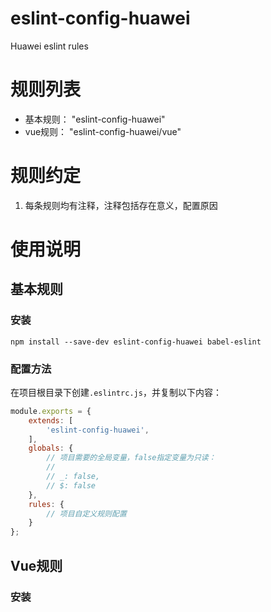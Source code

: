 # eslint-config-huawei
Huawei eslint rules

# 规则列表
*   基本规则：  "eslint-config-huawei"
*   vue规则：   "eslint-config-huawei/vue"

# 规则约定
1.  每条规则均有注释，注释包括存在意义，配置原因

# 使用说明
## 基本规则
### 安装
``` shell
npm install --save-dev eslint-config-huawei babel-eslint
```
### 配置方法
在项目根目录下创建`.eslintrc.js`，并复制以下内容：
``` javascript
module.exports = {
    extends: [
        'eslint-config-huawei',
    ],
    globals: {
        // 项目需要的全局变量，false指定变量为只读：
        //
        // _: false,
        // $: false
    },
    rules: {
        // 项目自定义规则配置
    }
};
```


## Vue规则
### 安装
